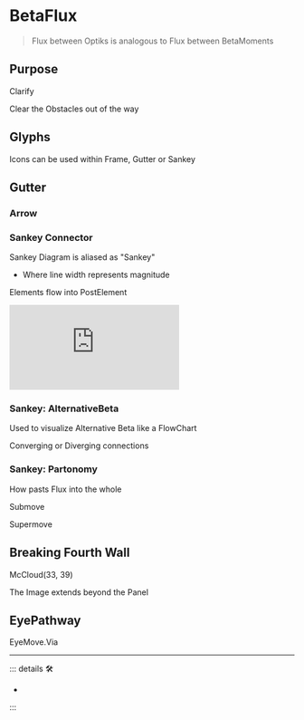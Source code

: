 # BetaFlux

> Flux between Optiks is analogous to Flux between BetaMoments

## Purpose

Clarify

Clear the Obstacles out of the way

## Glyphs

Icons can be used within Frame, Gutter or Sankey

## Gutter

### Arrow

### Sankey Connector

Sankey Diagram is aliased as "Sankey"

- Where line width represents magnitude

Elements flow into PostElement

<iframe class="youtube-video" frameborder="0"
  src="https://observablehq.com/embed/@d3/sankey-component?cells=chart"></iframe>

### Sankey: AlternativeBeta

Used to visualize Alternative Beta like a FlowChart

Converging or Diverging connections

### Sankey: Partonomy

How pasts Flux into the whole

Submove

Supermove

## Breaking Fourth Wall

McCloud(33, 39)

The Image extends beyond the Panel

## EyePathway

EyeMove.Via

---

<!-- =================================================== -->
<!-- =================================================== -->
<!-- =================================================== -->
<!-- =================================================== -->
<!-- =================================================== -->
::: details 🛠

-

:::

